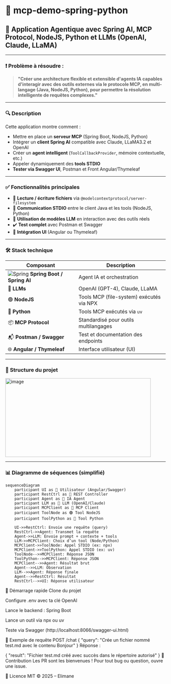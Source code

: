 # 🤖 mcp-demo-spring-python

## 🧠 Application Agentique avec Spring AI, MCP Protocol, NodeJS, Python et LLMs (OpenAI, Claude, LLaMA)

---

### ❗ Problème à résoudre :

> **"Créer une architecture flexible et extensible d'agents IA capables d'interagir avec des outils externes via le protocole MCP, en multi-langage (Java, NodeJS, Python), pour permettre la résolution intelligente de requêtes complexes."**

---

### 🔍 Description

Cette application montre comment :

- Mettre en place un **serveur MCP** (Spring Boot, NodeJS, Python)
- Intégrer un **client Spring AI** compatible avec Claude, LLaMA3.2 et OpenAI
- Créer un **agent intelligent** (`ToolCallbackProvider`, mémoire contextuelle, etc.)
- Appeler dynamiquement des **tools STDIO**
- **Tester via Swagger UI**, Postman et Front Angular/Thymeleaf

---

### ✅ Fonctionnalités principales

- 📁 **Lecture / écriture fichiers** via `@modelcontextprotocol/server-filesystem`
- 🔁 **Communication STDIO** entre le client Java et les tools (NodeJS, Python)
- 🧠 **Utilisation de modèles LLM** en interaction avec des outils réels
- ✔️ **Test complet** avec Postman et Swagger
- 🎨 **Intégration UI** (Angular ou Thymeleaf)

---

### 🛠️ Stack technique

| Composant | Description |
|----------|-------------|
| ![Spring](https://cdn.jsdelivr.net/gh/devicons/devicon/icons/spring/spring-original.svg) **Spring Boot / Spring AI** | Agent IA et orchestration |
| 🧠 **LLMs** | OpenAI (GPT-4), Claude, LLaMA |
| 🟢 **NodeJS** | Tools MCP (file-system) exécutés via NPX |
| 🐍 **Python** | Tools MCP exécutés via `uv` |
| 📦 **MCP Protocol** | Standardisé pour outils multilangages |
| 📬 **Postman / Swagger** | Test et documentation des endpoints |
| 🌐 **Angular / Thymeleaf** | Interface utilisateur (UI) |

---

### 📂 Structure du projet

<img width="457" height="247" alt="image" src="https://github.com/user-attachments/assets/23679997-af78-4ce5-8b1c-bcea982f608f" />


---

### 📊 Diagramme de séquences (simplifié)

```mermaid
sequenceDiagram
    participant UI as 🧑 Utilisateur (Angular/Swagger)
    participant RestCtrl as 🌱 REST Controller
    participant Agent as 🧠 IA Agent
    participant LLM as 🧠 LLM (OpenAI/Claude)
    participant MCPClient as 🔁 MCP Client
    participant ToolNode as 🟢 Tool NodeJS
    participant ToolPython as 🐍 Tool Python

    UI->>RestCtrl: Envoie une requête (query)
    RestCtrl->>Agent: Transmet la requête
    Agent->>LLM: Envoie prompt + contexte + tools
    LLM->>MCPClient: Choix d’un tool (Node/Python)
    MCPClient->>ToolNode: Appel STDIO (ex: npx)
    MCPClient->>ToolPython: Appel STDIO (ex: uv)
    ToolNode-->>MCPClient: Réponse JSON
    ToolPython-->>MCPClient: Réponse JSON
    MCPClient-->>Agent: Résultat brut
    Agent-->>LLM: Observation
    LLM-->>Agent: Réponse finale
    Agent-->>RestCtrl: Résultat
    RestCtrl-->>UI: Réponse utilisateur
```


🚀 Démarrage rapide
Clone du projet

Configure .env avec ta clé OpenAI

Lance le backend : Spring Boot

Lance un outil via npx ou uv

Teste via Swagger (http://localhost:8066/swagger-ui.html)

🧪 Exemple de requête
POST /chat
{
  "query": "Crée un fichier nommé test.md avec le contenu Bonjour"
}
Réponse :

{
  "result": "Fichier test.md créé avec succès dans le répertoire autorisé"
}
🙌 Contribution
Les PR sont les bienvenues ! Pour tout bug ou question, ouvre une issue.

📄 Licence
MIT © 2025 – Elimane
